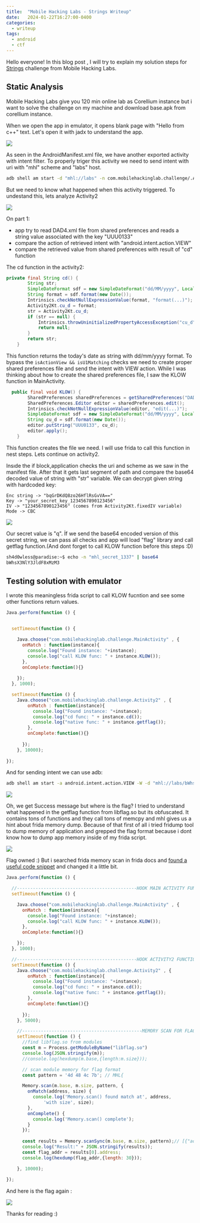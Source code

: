```yaml
---
title:  "Mobile Hacking Labs - Strings Writeup"
date:   2024-01-22T16:27:00-0400
categories:
  - writeup
tags:
  - android
  - ctf
---
```



Hello everyone!
In this blog post , I will try to explain my solution steps for [Strings](https://www.mobilehackinglab.com/course/lab-strings) challenge from Mobile Hacking Labs. 

## Static Analysis
Mobile Hacking Labs give you 120 min online lab as Corellium instance but i want to solve the challenge on my machine and download base.apk from corellium instance. 

When we open the app in emulator, it opens blank page with "Hello from c++" text. Let's open it with jadx to understand the app.

![](/assets/images_mhl_strings/activity2manifest.png)

As seen in the AndroidManifest.xml file, we have another exported activity with intent filter. To properly triger this activity we need to send intent with uri with "mhl" scheme and "labs" host.
```bash
adb shell am start -d "mhl://labs" -n com.mobilehackinglab.challenge/.Activity2
```
But we need to know what happened when this activity triggered. To undestand this, lets analyze Activity2

![](/assets/images_mhl_strings/activity2part1.png)
 
On part 1:
- app try to read DAD4.xml file from shared preferences and reads a string value associated with the key "UUU0133"
- compare the action of retrieved intent with "android.intent.action.VIEW"
- compare the retrieved value from shared preferences with result of "cd" function

The cd function in the activity2:

```java
private final String cd() {
        String str;
        SimpleDateFormat sdf = new SimpleDateFormat("dd/MM/yyyy", Locale.getDefault());
        String format = sdf.format(new Date());
        Intrinsics.checkNotNullExpressionValue(format, "format(...)");
        Activity2Kt.cu_d = format;
        str = Activity2Kt.cu_d;
        if (str == null) {
            Intrinsics.throwUninitializedPropertyAccessException("cu_d");
            return null;
        }
        return str;
    }
```
This function returns the today's date as string with dd/mm/yyyy format. To bypass the `isActionView && isU1Matching` checks we need to create proper shared preferences file and send the intent with VIEW action. While I was thinking about how to create the shared preferences file, I saw the KLOW function in MainActivity.

```java
  public final void KLOW() {
        SharedPreferences sharedPreferences = getSharedPreferences("DAD4", 0);
        SharedPreferences.Editor editor = sharedPreferences.edit();
        Intrinsics.checkNotNullExpressionValue(editor, "edit(...)");
        SimpleDateFormat sdf = new SimpleDateFormat("dd/MM/yyyy", Locale.getDefault());
        String cu_d = sdf.format(new Date());
        editor.putString("UUU0133", cu_d);
        editor.apply();
    }
```
This function creates the file we need. I will use frida to call this function in nest steps. Lets continue on activity2.

Insıde the if block,application checks the uri and scheme as we saw in the manifest file. After that it gets last segment of path and compare the base64 decoded value of string with "str" variable. We can decrypt given string with hardcoded key:

```
Enc string -> "bqGrDKdQ8zo26HflRsGvVA=="
Key -> "your_secret_key_1234567890123456"
IV -> "1234567890123456" (comes from Activity2Kt.fixedIV variable)
Mode -> CBC
```
![](/assets/images_mhl_strings/cyberchef.png)

Our secret value is "q". İf we send the base64 encoded version of this secret string, we can pass all checks and app will load "flag" library and call getflag function.(And dont forget to call KLOW function before this steps :D)
```sh
sh4d0wless@paradise:~$ echo -n "mhl_secret_1337" | base64
bWhsX3NlY3JldF8xMzM3

```


## Testing solution with emulator

I wrote this meaningless frida script to call KLOW fucntion and see some other functions return values.
```js
Java.perform(function () {


  setTimeout(function () {

    Java.choose("com.mobilehackinglab.challenge.MainActivity" , {
      onMatch : function(instance){ 
        console.log("Found instance: "+instance);
        console.log("call KLOW func: " + instance.KLOW());
      },
      onComplete:function(){}
    
    });
  }, 1000);

  setTimeout(function () {
    Java.choose("com.mobilehackinglab.challenge.Activity2" , {
        onMatch : function(instance){ 
          console.log("Found instance: "+instance);
          console.log("cd func: " + instance.cd());
          console.log("native func: " + instance.getflag());
        },
        onComplete:function(){}
      
      });
    }, 10000);
  
});
```
And for sending intent we can use adb:
```sh
adb shell am start -a android.intent.action.VIEW -W -d "mhl://labs/bWhsX3NlY3JldF8xMzM3" -n com.mobilehackinglab.challenge/.Activity
```
![](/assets/images_mhl_strings/result1.png)

Oh, we get Success message but where is the flag? I tried to understand what happened in the getflag function from libflag.so but its obfuscated. It contains tons of functions and they call tons of memcpy and mhl gives us a hint about frida memory dump. Because of that first of all i tried fridump tool to dump memory of application and grepped the flag format because i dont know how to dump app memory inside of my frida script.

![](/assets/images_mhl_strings/result2.png)

Flag owned :)
But i searched frida memory scan in frida docs and [found a useful code snippet](https://frida.re/docs/javascript-api/#memory) and changed it a little bit.

```js
Java.perform(function () {

  //---------------------------------------------HOOK MAIN ACTIVITY FUNCTIONS------------------
  setTimeout(function () {

    Java.choose("com.mobilehackinglab.challenge.MainActivity" , {
      onMatch : function(instance){ 
        console.log("Found instance: "+instance);
        console.log("call KLOW func: " + instance.KLOW());
      },
      onComplete:function(){}

    });
  }, 1000);

  //---------------------------------------------HOOK ACTIVITY2 FUNCTIONS------------------
  setTimeout(function () {
    Java.choose("com.mobilehackinglab.challenge.Activity2" , {
        onMatch : function(instance){ 
          console.log("Found instance: "+instance);
          console.log("cd func: " + instance.cd());
          console.log("native func: " + instance.getflag());
        },
        onComplete:function(){}
      
      });
    }, 5000);

    //---------------------------------------------MEMORY SCAN FOR FLAG------------------
    setTimeout(function () {
      //find libflag.so from modules
      const m = Process.getModuleByName("libflag.so")
      console.log(JSON.stringify(m));
      //console.log(hexdump(m.base,{length:m.size}));

      // scan module memory for flag format 
      const pattern = '4d 48 4c 7b'; // MHL{

      Memory.scan(m.base, m.size, pattern, {
        onMatch(address, size) {
          console.log('Memory.scan() found match at', address,
              'with size', size);
        },
        onComplete() {
          console.log('Memory.scan() complete');
        }
      });
      
      const results = Memory.scanSync(m.base, m.size, pattern);// [{"address":"0x7025edb83fc0","size":4}] 
      console.log("Result:" + JSON.stringify(results));
      const flag_addr = results[0].address;
      console.log(hexdump(flag_addr,{length: 30}));

    }, 10000);
  
});
```
And here is the flag again :

![](/assets/images_mhl_strings/frida_memscan.png)

Thanks for reading :)
